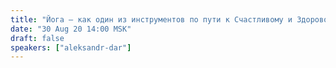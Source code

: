 ```yaml
---
title: "Йога — как один из инструментов по пути к Счастливому и Здоровому Образу Жизни!"
date: "30 Aug 20 14:00 MSK"
draft: false
speakers: ["aleksandr-dar"] 
---
```

